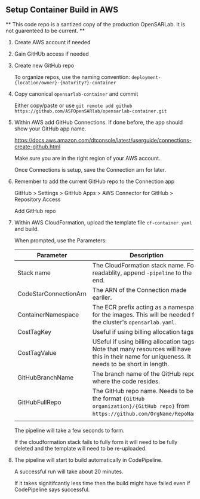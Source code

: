 ## Setup Container Build in AWS

** This code repo is a santized copy of the production OpenSARLab. It is not guarenteed to be current. **

1. Create AWS account if needed

1. Gain GitHUb access if needed

1. Create new GitHub repo

    To organize repos, use the naming convention: `deployment-{location/owner}-{maturity?}-container`

1. Copy canonical `opensarlab-container` and commit

    Either copy/paste or use `git remote add github https://github.com/ASFOpenSARlab/opensarlab-container.git`

1. Within AWS add GitHub Connections. If done before, the app should show your GitHub app name.

    https://docs.aws.amazon.com/dtconsole/latest/userguide/connections-create-github.html

    Make sure you are in the right region of your AWS account.

    Once Connections is setup, save the Connection arn for later.

1. Remember to add the current GitHub repo to the Connection app

    GitHub > Settings > GitHub Apps > AWS Connector for GitHub > Repository Access

    Add GitHub repo

1. Within AWS CloudFormation, upload the template file `cf-container.yaml` and build.

    When prompted, use the Parameters:

    | Parameter | Description |
    |-----------|-------------|
    | Stack name | The CloudFormation stack name. For readablity, append `-pipeline` to the end. |
    | CodeStarConnectionArn | The ARN of the Connection made eariler. |
    | ContainerNamespace | The ECR prefix acting as a namespace for the images. This will be needed for the cluster's `opensarlab.yaml`. |
    | CostTagKey | Useful if using billing allocation tags. |
    | CostTagValue | USeful if using billing allocation tags. Note that many resources will have this in their name for uniqueness. It needs to be short in length. |
    | GitHubBranchName | The branch name of the GitHub repo where the code resides. |
    | GitHubFullRepo | The GitHub repo name. Needs to be in the format `{GitHub organization}/{GitHub repo}` from `https://github.com/OrgName/RepoName`. |
    | | |

    The pipeline will take a few seconds to form.

    If the cloudformation stack fails to fully form it will need to be fully deleted and the template will need to be re-uploaded.

1. The pipeline will start to build automatically in CodePipeline.

    A successful run will take about 20 minutes. 
    
    If it takes signitifcantly less time then the build might have failed even if CodePipeline says successful.
